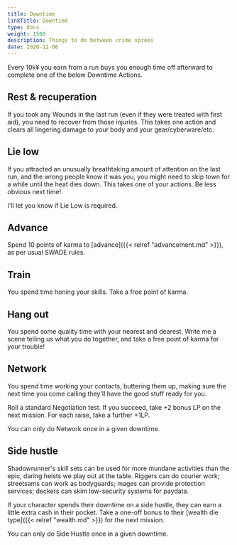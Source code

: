 ```yaml
--- 
title: Downtime 
linkTitle: Downtime
type: docs     
weight: 1500 
description: Things to do between crime sprees 
date: 2020-12-06
--- 
```


Every 10k¥ you earn from a run buys you enough time off afterward to complete one of the below Downtime Actions.

## Rest & recuperation

If you took any Wounds in the last run (even if they were treated with first aid), you need to recover from those injuries. This takes one action and clears all lingering damage to your body and your gear/cyberware/etc.

## Lie low

If you attracted an unusually breathtaking amount of attention on the last run, and the wrong people know it was you, you might need to skip town for a while until the heat dies down. This takes one of your actions. Be less obvious next time!

I'll let you know if Lie Low is required. 

## Advance

Spend 10 points of karma to [advance]({{< relref "advancement.md" >}}), as per usual SWADE rules.

## Train

You spend time honing your skills. Take a free point of karma. 

## Hang out

You spend some quality time with your nearest and dearest. Write me a scene telling us what you do together, and take a free point of karma for your trouble!

## Network

You spend time working your contacts, buttering them up, making sure the next time you come calling they'll have the good stuff ready for you.

Roll a standard Negotiation test. If you succeed, take +2 bonus LP on the next mission. For each raise, take a further +1LP.

You can only do Network once in a given downtime. 

## Side hustle

Shadowrunner's skill sets can be used for more mundane activities than the epic, daring heists we play out at the table. Riggers can do courier work; streetsams can work as bodyguards; mages can provide protection services; deckers can skim low-security systems for paydata.

If your character spends their downtime on a side hustle, they can earn a little extra cash in their pocket. Take a one-off bonus to their [wealth die type]({{< relref "wealth.md" >}}) for the next mission.

You can only do Side Hustle once in a given downtime. 